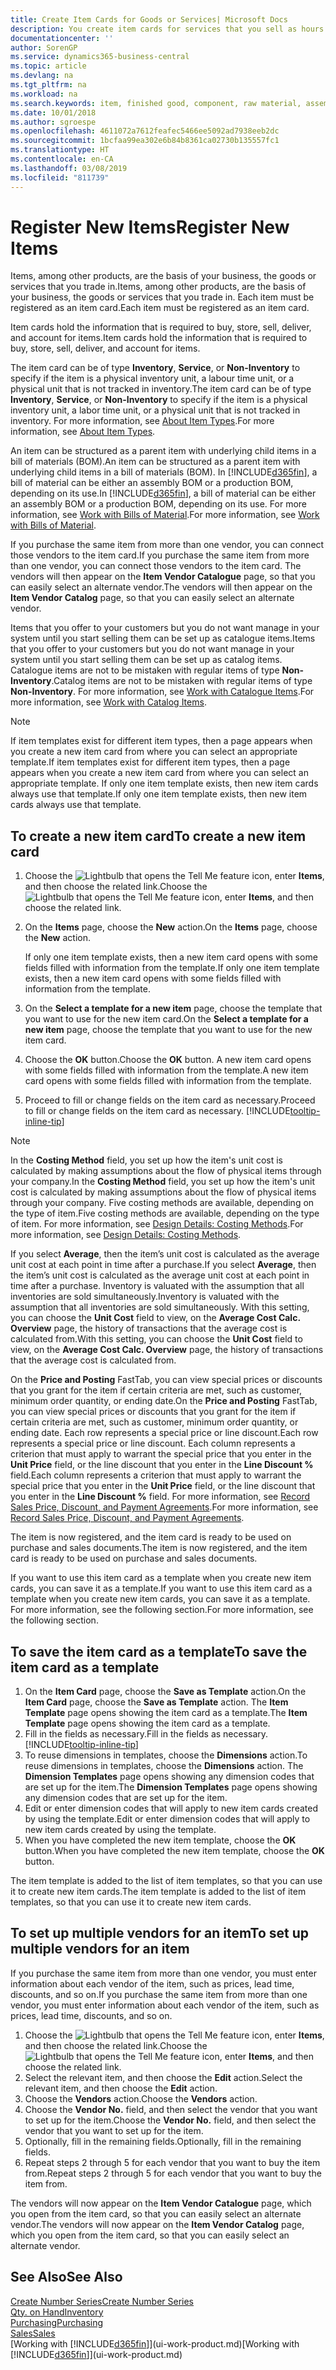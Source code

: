```yaml
---
title: Create Item Cards for Goods or Services| Microsoft Docs
description: You create item cards for services that you sell as hours and for physical products, such as assembly items, finished goods, components, or raw material, that you sell from your inventory.
documentationcenter: ''
author: SorenGP
ms.service: dynamics365-business-central
ms.topic: article
ms.devlang: na
ms.tgt_pltfrm: na
ms.workload: na
ms.search.keywords: item, finished good, component, raw material, assembly item
ms.date: 10/01/2018
ms.author: sgroespe
ms.openlocfilehash: 4611072a7612feafec5466ee5092ad7938eeb2dc
ms.sourcegitcommit: 1bcfaa99ea302e6b84b8361ca02730b135557fc1
ms.translationtype: HT
ms.contentlocale: en-CA
ms.lasthandoff: 03/08/2019
ms.locfileid: "811739"
---
```

# <a name="register-new-items"></a><span data-ttu-id="cce38-103">Register New Items</span><span class="sxs-lookup"><span data-stu-id="cce38-103">Register New Items</span></span>
<span data-ttu-id="cce38-104">Items, among other products, are the basis of your business, the goods or services that you trade in.</span><span class="sxs-lookup"><span data-stu-id="cce38-104">Items, among other products, are the basis of your business, the goods or services that you trade in.</span></span> <span data-ttu-id="cce38-105">Each item must be registered as an item card.</span><span class="sxs-lookup"><span data-stu-id="cce38-105">Each item must be registered as an item card.</span></span>

<span data-ttu-id="cce38-106">Item cards hold the information that is required to buy, store, sell, deliver, and account for items.</span><span class="sxs-lookup"><span data-stu-id="cce38-106">Item cards hold the information that is required to buy, store, sell, deliver, and account for items.</span></span>

<span data-ttu-id="cce38-107">The item card can be of type **Inventory**, **Service**, or **Non-Inventory** to specify if the item is a physical inventory unit, a labour time unit, or a physical unit that is not tracked in inventory.</span><span class="sxs-lookup"><span data-stu-id="cce38-107">The item card can be of type **Inventory**, **Service**, or **Non-Inventory** to specify if the item is a physical inventory unit, a labor time unit, or a physical unit that is not tracked in inventory.</span></span> <span data-ttu-id="cce38-108">For more information, see [About Item Types](inventory-about-item-types.md).</span><span class="sxs-lookup"><span data-stu-id="cce38-108">For more information, see [About Item Types](inventory-about-item-types.md).</span></span>

<span data-ttu-id="cce38-109">An item can be structured as a parent item with underlying child items in a bill of materials (BOM).</span><span class="sxs-lookup"><span data-stu-id="cce38-109">An item can be structured as a parent item with underlying child items in a bill of materials (BOM).</span></span> <span data-ttu-id="cce38-110">In [!INCLUDE[d365fin](includes/d365fin_md.md)], a bill of material can be either an assembly BOM or a production BOM, depending on its use.</span><span class="sxs-lookup"><span data-stu-id="cce38-110">In [!INCLUDE[d365fin](includes/d365fin_md.md)], a bill of material can be either an assembly BOM or a production BOM, depending on its use.</span></span> <span data-ttu-id="cce38-111">For more information, see [Work with Bills of Material](inventory-how-work-BOMs.md).</span><span class="sxs-lookup"><span data-stu-id="cce38-111">For more information, see [Work with Bills of Material](inventory-how-work-BOMs.md).</span></span>

<span data-ttu-id="cce38-112">If you purchase the same item from more than one vendor, you can connect those vendors to the item card.</span><span class="sxs-lookup"><span data-stu-id="cce38-112">If you purchase the same item from more than one vendor, you can connect those vendors to the item card.</span></span> <span data-ttu-id="cce38-113">The vendors will then appear on the **Item Vendor Catalogue** page, so that you can easily select an alternate vendor.</span><span class="sxs-lookup"><span data-stu-id="cce38-113">The vendors will then appear on the **Item Vendor Catalog** page, so that you can easily select an alternate vendor.</span></span>

<span data-ttu-id="cce38-114">Items that you offer to your customers but you do not want manage in your system until you start selling them can be set up as catalogue items.</span><span class="sxs-lookup"><span data-stu-id="cce38-114">Items that you offer to your customers but you do not want manage in your system until you start selling them can be set up as catalog items.</span></span> <span data-ttu-id="cce38-115">Catalogue items are not to be mistaken with regular items of type **Non-Inventory**.</span><span class="sxs-lookup"><span data-stu-id="cce38-115">Catalog items are not to be mistaken with regular items of type **Non-Inventory**.</span></span> <span data-ttu-id="cce38-116">For more information, see [Work with Catalogue Items](inventory-how-work-nonstock-items.md).</span><span class="sxs-lookup"><span data-stu-id="cce38-116">For more information, see [Work with Catalog Items](inventory-how-work-nonstock-items.md).</span></span>  

> [!NOTE]  
> <span data-ttu-id="cce38-117">If item templates exist for different item types, then a page appears when you create a new item card from where you can select an appropriate template.</span><span class="sxs-lookup"><span data-stu-id="cce38-117">If item templates exist for different item types, then a page appears when you create a new item card from where you can select an appropriate template.</span></span> <span data-ttu-id="cce38-118">If only one item template exists, then new item cards always use that template.</span><span class="sxs-lookup"><span data-stu-id="cce38-118">If only one item template exists, then new item cards always use that template.</span></span>

## <a name="to-create-a-new-item-card"></a><span data-ttu-id="cce38-119">To create a new item card</span><span class="sxs-lookup"><span data-stu-id="cce38-119">To create a new item card</span></span>
1. <span data-ttu-id="cce38-120">Choose the ![Lightbulb that opens the Tell Me feature](media/ui-search/search_small.png "Tell me what you want to do") icon, enter **Items**, and then choose the related link.</span><span class="sxs-lookup"><span data-stu-id="cce38-120">Choose the ![Lightbulb that opens the Tell Me feature](media/ui-search/search_small.png "Tell me what you want to do") icon, enter **Items**, and then choose the related link.</span></span>  
2. <span data-ttu-id="cce38-121">On the **Items** page, choose the **New** action.</span><span class="sxs-lookup"><span data-stu-id="cce38-121">On the **Items** page, choose the **New** action.</span></span>

    <span data-ttu-id="cce38-122">If only one item template exists, then a new item card opens with some fields filled with information from the template.</span><span class="sxs-lookup"><span data-stu-id="cce38-122">If only one item template exists, then a new item card opens with some fields filled with information from the template.</span></span>
3. <span data-ttu-id="cce38-123">On the **Select a template for a new item** page, choose the template that you want to use for the new item card.</span><span class="sxs-lookup"><span data-stu-id="cce38-123">On the **Select a template for a new item** page, choose the template that you want to use for the new item card.</span></span>
4. <span data-ttu-id="cce38-124">Choose the **OK** button.</span><span class="sxs-lookup"><span data-stu-id="cce38-124">Choose the **OK** button.</span></span> <span data-ttu-id="cce38-125">A new item card opens with some fields filled with information from the template.</span><span class="sxs-lookup"><span data-stu-id="cce38-125">A new item card opens with some fields filled with information from the template.</span></span>
5. <span data-ttu-id="cce38-126">Proceed to fill or change fields on the item card as necessary.</span><span class="sxs-lookup"><span data-stu-id="cce38-126">Proceed to fill or change fields on the item card as necessary.</span></span> [!INCLUDE[tooltip-inline-tip](includes/tooltip-inline-tip_md.md)]

> [!NOTE]
> <span data-ttu-id="cce38-127">In the **Costing Method** field, you set up how the item's unit cost is calculated by making assumptions about the flow of physical items through your company.</span><span class="sxs-lookup"><span data-stu-id="cce38-127">In the **Costing Method** field, you set up how the item's unit cost is calculated by making assumptions about the flow of physical items through your company.</span></span> <span data-ttu-id="cce38-128">Five costing methods are available, depending on the type of item.</span><span class="sxs-lookup"><span data-stu-id="cce38-128">Five costing methods are available, depending on the type of item.</span></span> <span data-ttu-id="cce38-129">For more information, see [Design Details: Costing Methods](design-details-costing-methods.md).</span><span class="sxs-lookup"><span data-stu-id="cce38-129">For more information, see [Design Details: Costing Methods](design-details-costing-methods.md).</span></span>
>
> <span data-ttu-id="cce38-130">If you select **Average**, then the item’s unit cost is calculated as the average unit cost at each point in time after a purchase.</span><span class="sxs-lookup"><span data-stu-id="cce38-130">If you select **Average**, then the item’s unit cost is calculated as the average unit cost at each point in time after a purchase.</span></span> <span data-ttu-id="cce38-131">Inventory is valuated with the assumption that all inventories are sold simultaneously.</span><span class="sxs-lookup"><span data-stu-id="cce38-131">Inventory is valuated with the assumption that all inventories are sold simultaneously.</span></span> <span data-ttu-id="cce38-132">With this setting, you can choose the **Unit Cost** field to view, on the **Average Cost Calc. Overview** page, the history of transactions that the average cost is calculated from.</span><span class="sxs-lookup"><span data-stu-id="cce38-132">With this setting, you can choose the **Unit Cost** field to view, on the **Average Cost Calc. Overview** page, the history of transactions that the average cost is calculated from.</span></span>

<span data-ttu-id="cce38-133">On the **Price and Posting** FastTab, you can view special prices or discounts that you grant for the item if certain criteria are met, such as customer, minimum order quantity, or ending date.</span><span class="sxs-lookup"><span data-stu-id="cce38-133">On the **Price and Posting** FastTab, you can view special prices or discounts that you grant for the item if certain criteria are met, such as customer, minimum order quantity, or ending date.</span></span> <span data-ttu-id="cce38-134">Each row represents a special price or line discount.</span><span class="sxs-lookup"><span data-stu-id="cce38-134">Each row represents a special price or line discount.</span></span> <span data-ttu-id="cce38-135">Each column represents a criterion that must apply to warrant the special price that you enter in the **Unit Price** field, or the line discount that you enter in the **Line Discount %** field.</span><span class="sxs-lookup"><span data-stu-id="cce38-135">Each column represents a criterion that must apply to warrant the special price that you enter in the **Unit Price** field, or the line discount that you enter in the **Line Discount %** field.</span></span> <span data-ttu-id="cce38-136">For more information, see [Record Sales Price, Discount, and Payment Agreements](sales-how-record-sales-price-discount-payment-agreements.md).</span><span class="sxs-lookup"><span data-stu-id="cce38-136">For more information, see [Record Sales Price, Discount, and Payment Agreements](sales-how-record-sales-price-discount-payment-agreements.md).</span></span>

<span data-ttu-id="cce38-137">The item is now registered, and the item card is ready to be used on purchase and sales documents.</span><span class="sxs-lookup"><span data-stu-id="cce38-137">The item is now registered, and the item card is ready to be used on purchase and sales documents.</span></span>

<span data-ttu-id="cce38-138">If you want to use this item card as a template when you create new item cards, you can save it as a template.</span><span class="sxs-lookup"><span data-stu-id="cce38-138">If you want to use this item card as a template when you create new item cards, you can save it as a template.</span></span> <span data-ttu-id="cce38-139">For more information, see the following section.</span><span class="sxs-lookup"><span data-stu-id="cce38-139">For more information, see the following section.</span></span>

## <a name="to-save-the-item-card-as-a-template"></a><span data-ttu-id="cce38-140">To save the item card as a template</span><span class="sxs-lookup"><span data-stu-id="cce38-140">To save the item card as a template</span></span>
1. <span data-ttu-id="cce38-141">On the **Item Card** page, choose the **Save as Template** action.</span><span class="sxs-lookup"><span data-stu-id="cce38-141">On the **Item Card** page, choose the **Save as Template** action.</span></span> <span data-ttu-id="cce38-142">The **Item Template** page opens showing the item card as a template.</span><span class="sxs-lookup"><span data-stu-id="cce38-142">The **Item Template** page opens showing the item card as a template.</span></span>
2. <span data-ttu-id="cce38-143">Fill in the fields as necessary.</span><span class="sxs-lookup"><span data-stu-id="cce38-143">Fill in the fields as necessary.</span></span> [!INCLUDE[tooltip-inline-tip](includes/tooltip-inline-tip_md.md)]
3. <span data-ttu-id="cce38-144">To reuse dimensions in templates, choose the **Dimensions** action.</span><span class="sxs-lookup"><span data-stu-id="cce38-144">To reuse dimensions in templates, choose the **Dimensions** action.</span></span> <span data-ttu-id="cce38-145">The **Dimension Templates** page opens showing any dimension codes that are set up for the item.</span><span class="sxs-lookup"><span data-stu-id="cce38-145">The **Dimension Templates** page opens showing any dimension codes that are set up for the item.</span></span>
4. <span data-ttu-id="cce38-146">Edit or enter dimension codes that will apply to new item cards created by using the template.</span><span class="sxs-lookup"><span data-stu-id="cce38-146">Edit or enter dimension codes that will apply to new item cards created by using the template.</span></span>
5. <span data-ttu-id="cce38-147">When you have completed the new item template, choose the **OK** button.</span><span class="sxs-lookup"><span data-stu-id="cce38-147">When you have completed the new item template, choose the **OK** button.</span></span>

<span data-ttu-id="cce38-148">The item template is added to the list of item templates, so that you can use it to create new item cards.</span><span class="sxs-lookup"><span data-stu-id="cce38-148">The item template is added to the list of item templates, so that you can use it to create new item cards.</span></span>

## <a name="to-set-up-multiple-vendors-for-an-item"></a><span data-ttu-id="cce38-149">To set up multiple vendors for an item</span><span class="sxs-lookup"><span data-stu-id="cce38-149">To set up multiple vendors for an item</span></span>  
<span data-ttu-id="cce38-150">If you purchase the same item from more than one vendor, you must enter information about each vendor of the item, such as prices, lead time, discounts, and so on.</span><span class="sxs-lookup"><span data-stu-id="cce38-150">If you purchase the same item from more than one vendor, you must enter information about each vendor of the item, such as prices, lead time, discounts, and so on.</span></span>  

1.  <span data-ttu-id="cce38-151">Choose the ![Lightbulb that opens the Tell Me feature](media/ui-search/search_small.png "Tell me what you want to do") icon, enter **Items**, and then choose the related link.</span><span class="sxs-lookup"><span data-stu-id="cce38-151">Choose the ![Lightbulb that opens the Tell Me feature](media/ui-search/search_small.png "Tell me what you want to do") icon, enter **Items**, and then choose the related link.</span></span>  
2.  <span data-ttu-id="cce38-152">Select the relevant item, and then choose the **Edit** action.</span><span class="sxs-lookup"><span data-stu-id="cce38-152">Select the relevant item, and then choose the **Edit** action.</span></span>  
3.  <span data-ttu-id="cce38-153">Choose the **Vendors** action.</span><span class="sxs-lookup"><span data-stu-id="cce38-153">Choose the **Vendors** action.</span></span>  
4.  <span data-ttu-id="cce38-154">Choose the **Vendor No.** field, and then select the vendor that you want to set up for the item.</span><span class="sxs-lookup"><span data-stu-id="cce38-154">Choose the **Vendor No.** field, and then select the vendor that you want to set up for the item.</span></span>  
5.  <span data-ttu-id="cce38-155">Optionally, fill in the remaining fields.</span><span class="sxs-lookup"><span data-stu-id="cce38-155">Optionally, fill in the remaining fields.</span></span>  
6.  <span data-ttu-id="cce38-156">Repeat steps 2 through 5 for each vendor that you want to buy the item from.</span><span class="sxs-lookup"><span data-stu-id="cce38-156">Repeat steps 2 through 5 for each vendor that you want to buy the item from.</span></span>

<span data-ttu-id="cce38-157">The vendors will now appear on the **Item Vendor Catalogue** page, which you open from the item card, so that you can easily select an alternate vendor.</span><span class="sxs-lookup"><span data-stu-id="cce38-157">The vendors will now appear on the **Item Vendor Catalog** page, which you open from the item card, so that you can easily select an alternate vendor.</span></span>

## <a name="see-also"></a><span data-ttu-id="cce38-158">See Also</span><span class="sxs-lookup"><span data-stu-id="cce38-158">See Also</span></span>
[<span data-ttu-id="cce38-159">Create Number Series</span><span class="sxs-lookup"><span data-stu-id="cce38-159">Create Number Series</span></span>](ui-create-number-series.md)  
[<span data-ttu-id="cce38-160">Qty. on Hand</span><span class="sxs-lookup"><span data-stu-id="cce38-160">Inventory</span></span>](inventory-manage-inventory.md)  
[<span data-ttu-id="cce38-161">Purchasing</span><span class="sxs-lookup"><span data-stu-id="cce38-161">Purchasing</span></span>](purchasing-manage-purchasing.md)  
[<span data-ttu-id="cce38-162">Sales</span><span class="sxs-lookup"><span data-stu-id="cce38-162">Sales</span></span>](sales-manage-sales.md)  
<span data-ttu-id="cce38-163">[Working with [!INCLUDE[d365fin](includes/d365fin_md.md)]](ui-work-product.md)</span><span class="sxs-lookup"><span data-stu-id="cce38-163">[Working with [!INCLUDE[d365fin](includes/d365fin_md.md)]](ui-work-product.md)</span></span>
